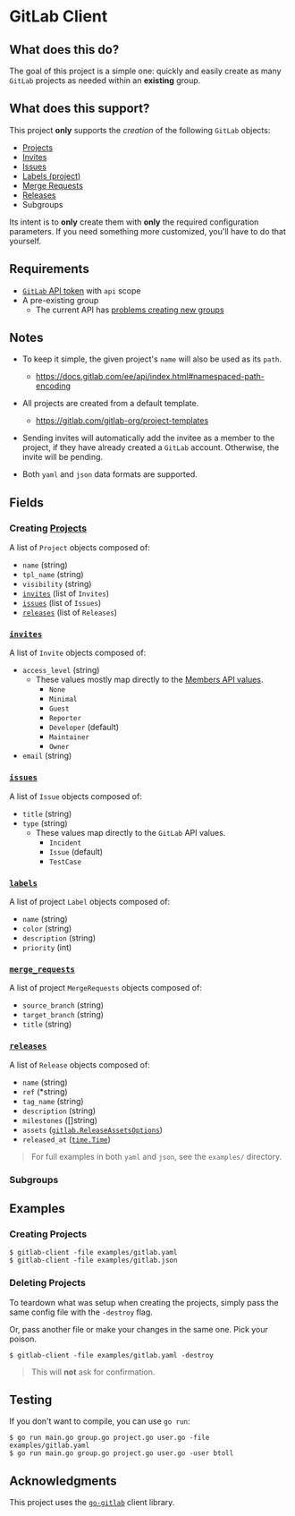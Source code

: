 # GitLab Client

## What does this do?

The goal of this project is a simple one: quickly and easily create as many `GitLab` projects as needed within an **existing** group.

## What does this support?

This project **only** supports the *creation* of the following `GitLab` objects:

- [Projects]
- [Invites]
- [Issues]
- [Labels (project)]
- [Merge Requests]
- [Releases]
- Subgroups

Its intent is to **only** create them with **only** the required configuration parameters.  If you need something more customized, you'll have to do that yourself.


## Requirements

- [`GitLab` API token] with `api` scope
- A pre-existing group
    + The current API has [problems creating new groups]

## Notes

- To keep it simple, the given project's `name` will also be used as its `path`.
    + https://docs.gitlab.com/ee/api/index.html#namespaced-path-encoding

- All projects are created from a default template.
    + https://gitlab.com/gitlab-org/project-templates

- Sending invites will automatically add the invitee as a member to the project, if they have already created a `GitLab` account.  Otherwise, the invite will be pending.

- Both `yaml` and `json` data formats are supported.

## Fields

### Creating [Projects]

A list of `Project` objects composed of:

- `name` (string)
- `tpl_name` (string)
- `visibility` (string)
- [`invites`](#invites) (list of `Invites`)
- [`issues`](#issues) (list of `Issues`)
- [`releases`](#releases) (list of `Releases`)

### [`invites`]

A list of `Invite` objects composed of:

- `access_level` (string)
    + These values mostly map directly to the [Members API values].
        - `None`
        - `Minimal`
        - `Guest`
        - `Reporter`
        - `Developer` (default)
        - `Maintainer`
        - `Owner`
- `email` (string)

### [`issues`]

A list of `Issue` objects composed of:

- `title` (string)
- `type` (string)
    + These values map directly to the `GitLab` API values.
        - `Incident`
        - `Issue` (default)
        - `TestCase`

### [`labels`]

A list of project `Label` objects composed of:

- `name` (string)
- `color` (string)
- `description` (string)
- `priority` (int)

### [`merge_requests`]

A list of project `MergeRequests` objects composed of:

- `source_branch` (string)
- `target_branch` (string)
- `title` (string)

### [`releases`]

A list of `Release` objects composed of:

- `name` (string)
- `ref` (\*string)
- `tag_name` (string)
- `description` (string)
- `milestones` ([]string)
- `assets` ([`gitlab.ReleaseAssetsOptions`])
- `released_at` ([`time.Time`])

> For full examples in both `yaml` and `json`, see the `examples/` directory.

### Subgroups

## Examples

### Creating Projects

```
$ gitlab-client -file examples/gitlab.yaml
$ gitlab-client -file examples/gitlab.json
```

### Deleting Projects

To teardown what was setup when creating the projects, simply pass the same config file with the `-destroy` flag.

Or, pass another file or make your changes in the same one.  Pick your poison.

```
$ gitlab-client -file examples/gitlab.yaml -destroy
```

> This will **not** ask for confirmation.

## Testing

If you don't want to compile, you can use `go run`:

```
$ go run main.go group.go project.go user.go -file examples/gitlab.yaml
$ go run main.go group.go project.go user.go -user btoll
```

## Acknowledgments

This project uses the [`go-gitlab`] client library.

[Projects]: https://docs.gitlab.com/ee/api/projects.html
[Invites]: https://docs.gitlab.com/ee/api/invitations.html
[`invites`]: https://docs.gitlab.com/ee/api/invitations.html
[Issues]: https://docs.gitlab.com/ee/api/issues.html
[`issues`]: https://docs.gitlab.com/ee/api/issues.html
[Labels (project)]: https://docs.gitlab.com/ee/api/labels.html
[`labels`]: https://docs.gitlab.com/ee/api/labels.html
[Merge Requests]: https://docs.gitlab.com/ee/api/merge_requests.html
[`merge_requests`]: https://docs.gitlab.com/ee/api/merge_requests.html
[Releases]: https://docs.gitlab.com/ee/api/releases/
[`releases`]: https://docs.gitlab.com/ee/api/releases/
[`GitLab` API token]: https://docs.gitlab.com/ee/security/token_overview.html
[problems creating new groups]: https://gitlab.com/gitlab-org/gitlab/-/issues/244345
[Members API values]: https://docs.gitlab.com/ee/development/permissions.html#members
[`go-gitlab`]: https://github.com/xanzy/go-gitlab
[`gitlab.ReleaseAssetsOptions`]: https://pkg.go.dev/github.com/xanzy/go-gitlab#ReleaseAssetsOptions
[`time.Time`]: https://pkg.go.dev/time#Time

